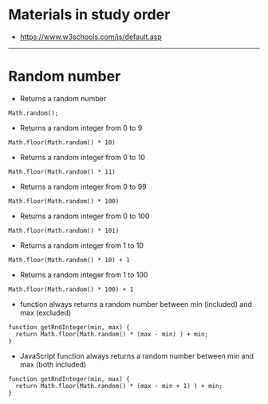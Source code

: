 # Materials in study order
* https://www.w3schools.com/js/default.asp
------
# Random number
* Returns a random number
```
Math.random();
```
* Returns a random integer from 0 to 9
```
Math.floor(Math.random() * 10)
```
* Returns a random integer from 0 to 10
```
Math.floor(Math.random() * 11)
```
* Returns a random integer from 0 to 99
```
Math.floor(Math.random() * 100)
```
* Returns a random integer from 0 to 100
```
Math.floor(Math.random() * 101)
```
* Returns a random integer from 1 to 10
```
Math.floor(Math.random() * 10) + 1
```
* Returns a random integer from 1 to 100
```
Math.floor(Math.random() * 100) + 1
```
* function always returns a random number between min (included) and max (excluded)
```
function getRndInteger(min, max) {
  return Math.floor(Math.random() * (max - min) ) + min;
}
```
* JavaScript function always returns a random number between min and max (both included)
```
function getRndInteger(min, max) {
  return Math.floor(Math.random() * (max - min + 1) ) + min;
}
```